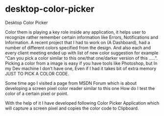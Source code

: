 # desktop-color-picker
Desktop Color Picker

Color them is playing a key role inside any application, it helps user to recognize rather remember certain information like Errors, Notifications and Information. A recent project that I had to work on (A Dashboard), had a number of different colors specified from the design. And also each and every client meeting ended up with list of new color suggestion for example “Can you pick a color similar to this one/that one/darker version of this …..”. Picking a color from a image is easy if you have tools like Photoshop, but In my Dev machine I don’t have one, Even if I had it takes bit of extra memory JUST TO PICK A COLOR CODE.

Some time ago I visited a page from MSDN Forum which is about developing a screen pixel color reader similar to this one How do I test the color of a certain pixel or point.

With the help of it I have developed following Color Picker Application which will capture a screen pixel and copies the color code to Clipboard. 
